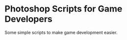 Photoshop Scripts for Game Developers
========

Some simple scripts to make game development easier.
